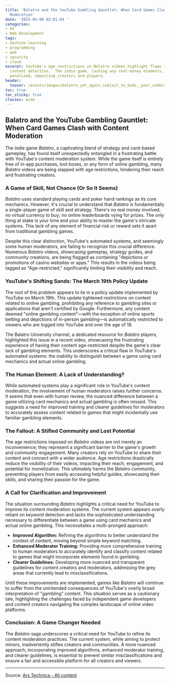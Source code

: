 ```yaml
---
title: 'Balatro and the YouTube Gambling Gauntlet: When Card Games Clash with Content
  Moderation'
date: '2025-04-08 02:01:04 '
categories:
- AI
- Web Development
tags:
- machine-learning
- programming
- web
- security
- cloud
excerpt: YouTube's age restrictions on Balatro videos highlight flaws in its gambling
  content detection.  The indie game, lacking any real-money elements, is unfairly
  penalized, impacting creators and players.
header:
  teaser: /assets/images/balatro_yet_again_subject_to_mods__poor_understand_20250408020104.jpg
toc: true
toc_sticky: true
classes: wide
---
```


## Balatro and the YouTube Gambling Gauntlet: When Card Games Clash with Content Moderation

The indie game *Balatro*, a captivating blend of strategy and card-based gameplay, has found itself unexpectedly entangled in a frustrating battle with YouTube's content moderation system.  While the game itself is entirely free of in-app purchases, loot boxes, or any form of online gambling, many *Balatro* videos are being slapped with age restrictions, hindering their reach and frustrating creators.

### A Game of Skill, Not Chance (Or So It Seems)

*Balatro* uses standard playing cards and poker hand rankings as its core mechanics.  However, it's crucial to understand that *Balatro* is fundamentally a single-player game of skill and strategy.  There's no real money involved; no virtual currency to buy; no online leaderboards vying for prizes.  The only thing at stake is your time and your ability to master the game's intricate systems.  This lack of any element of financial risk or reward sets it apart from traditional gambling games.

Despite this clear distinction, YouTube's automated systems, and seemingly some human moderators, are failing to recognize this crucial difference.  Numerous *Balatro* videos, showcasing gameplay, strategy guides, and community creations, are being flagged as containing "depictions or promotions of casino websites or apps." This results in the videos being tagged as "Age-restricted," significantly limiting their visibility and reach.

### YouTube's Shifting Sands: The March 19th Policy Update

The root of this problem appears to lie in a policy update implemented by YouTube on March 19th. This update tightened restrictions on content related to online gambling, prohibiting any reference to gambling sites or applications that aren't certified by Google.  Furthermore, any content deemed "online gambling content"—with the exception of online sports betting and depictions of in-person gambling—is automatically restricted to viewers who are logged into YouTube and over the age of 18.

The Balatro University channel, a dedicated resource for *Balatro* players, highlighted this issue in a recent video, showcasing the frustrating experience of having their content age-restricted despite the game's clear lack of gambling elements.  This underscores a critical flaw in YouTube's automated systems: the inability to distinguish between a game using card mechanics and actual online gambling.

### The Human Element: A Lack of Understanding?

While automated systems play a significant role in YouTube's content moderation, the involvement of human moderators raises further concerns.  It seems that even with human review, the nuanced difference between a game utilizing card mechanics and actual gambling is often missed. This suggests a need for improved training and clearer guidelines for moderators to accurately assess content related to games that might incidentally use familiar gambling elements.

### The Fallout: A Stifled Community and Lost Potential

The age restrictions imposed on *Balatro* videos are not merely an inconvenience; they represent a significant barrier to the game's growth and community engagement.  Many creators rely on YouTube to share their content and connect with a wider audience.  Age restrictions drastically reduce the visibility of their videos, impacting their reach, engagement, and potential for monetization.  This ultimately harms the *Balatro* community, preventing players from easily accessing helpful guides, showcasing their skills, and sharing their passion for the game.

### A Call for Clarification and Improvement

The situation surrounding *Balatro* highlights a critical need for YouTube to improve its content moderation systems.  The current system appears overly reliant on keyword detection and lacks the sophisticated understanding necessary to differentiate between a game using card mechanics and actual online gambling.  This necessitates a multi-pronged approach:

* **Improved Algorithm:** Refining the algorithms to better understand the context of content, moving beyond simple keyword matching.
* **Enhanced Moderator Training:** Providing more comprehensive training to human moderators to accurately identify and classify content related to games that might incorporate elements found in gambling.
* **Clearer Guidelines:** Developing more nuanced and transparent guidelines for content creators and moderators, addressing the grey areas that currently lead to misclassifications.

Until these improvements are implemented, games like *Balatro* will continue to suffer from the unintended consequences of YouTube's overly broad interpretation of "gambling" content.  This situation serves as a cautionary tale, highlighting the challenges faced by independent game developers and content creators navigating the complex landscape of online video platforms.

### Conclusion: A Game Changer Needed

The *Balatro* saga underscores a critical need for YouTube to refine its content moderation practices. The current system, while aiming to protect minors, inadvertently stifles creators and communities.  A more nuanced approach, incorporating improved algorithms, enhanced moderator training, and clearer guidelines, is essential to prevent similar misclassifications and ensure a fair and accessible platform for all creators and viewers.

---

Source: [Ars Technica - All content](https://arstechnica.com/gaming/2025/04/balatro-yet-again-subject-to-mods-poor-understanding-of-gambling/)